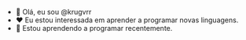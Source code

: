 - 👋 Olá, eu sou @krugvrr
- ❤ Eu estou interessada em aprender a programar novas linguagens.
- 🌱 Estou aprendendo a programar recentemente.

<!---
krugvrr/krugvrr is a ✨ special ✨ repository because its `README.md` (this file) appears on your GitHub profile.
You can click the Preview link to take a look at your changes.
--->
